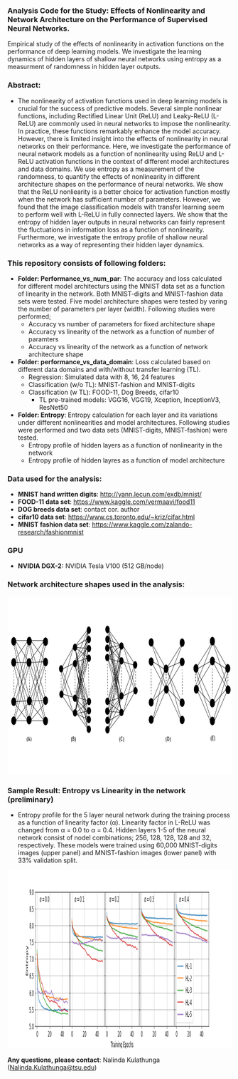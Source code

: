 ### Analysis Code for the Study: Effects of Nonlinearity and Network Architecture on the Performance of Supervised Neural Networks. 
Empirical study of the effects of nonlinearity in activation functions on the performance of deep learning models. We investigate the learning dynamics of hidden layers of shallow neural networks using entropy as a measurment of randomness in hidden layer outputs.

### Abstract:
 - The nonlinearity of activation functions used in deep learning models is crucial for the success of predictive models. Several simple nonlinear functions, including Rectified Linear Unit (ReLU) and Leaky-ReLU (L-ReLU) are commonly used in neural networks to impose the nonlinearity. In practice, these functions remarkably enhance the model accuracy. However, there is limited insight into the effects of nonlinearity in neural networks on their performance. Here, we investigate the performance of neural network models as a function of nonlinearity using ReLU and L-ReLU activation functions in the context of different model architectures and data domains. We use entropy as a measurement of the randomness, to quantify the effects of nonlinearity in different architecture shapes on the performance of neural networks. We show that the ReLU nonliearity is a better choice for activation function mostly when the network has sufficient number of parameters. However, we found that the image classification models with transfer learning seem to perform well with L-ReLU in fully connected layers. We show that the entropy of hidden layer outputs in neural networks can fairly represent the fluctuations in information loss as a function of nonlinearity. Furthermore, we investigate the entropy profile of shallow neural networks as a way of representing their hidden layer dynamics.

### This repository consists of following folders:
 - **Folder: Performance_vs_num_par**: The accuracy and loss calculated for different model architecturs using the MNIST data set as a function of linearity in the network. Both MNIST-digits and MNIST-fashion data sets were tested. Five model architecture shapes were tested by varing the number of parameters per layer (width). Following studies were performed;
   - Accuracy vs number of parameters for fixed architecture shape
   - Accuracy vs linearity of the network as a function of number of paramters
   - Accuracy vs linearity of the network as a function of network architecture shape
 - **Folder: performance_vs_data_domain**: Loss calculated based on different data domains and with/without transfer learning (TL).
   - Regression: Simulated data with 8, 16, 24 features
   - Classification (w/o TL): MNIST-fashion and MNIST-digits
   - Classification (w TL): FOOD-11, Dog Breeds, cifar10
     - TL pre-trained models: VGG16, VGG19, Xception, InceptionV3, ResNet50
 - **Folder: Entropy**: Entropy calculation for each layer and its variations under different nonlinearities and model architectures. Following studies were performed and two data sets (MNIST-digits, MNIST-fashion) were tested.
   - Entropy profile of hidden layers as a function of nonlinearity in the network
   - Entropy profile of hidden layres as a function of model architecture
 
 ### Data used for the analysis:
 - **MNIST hand written digits**: http://yann.lecun.com/exdb/mnist/
 - **FOOD-11 data set**: https://www.kaggle.com/vermaavi/food11
 - **DOG breeds data set**: contact cor. author
 - **cifar10 data set**: https://www.cs.toronto.edu/~kriz/cifar.html
 - **MNIST fashion data set**: https://www.kaggle.com/zalando-research/fashionmnist
 
 ### GPU
 - **NVIDIA DGX-2:** NVIDIA Tesla V100 (512 GB/node)
 
 ### Network architecture shapes used in the analysis:
 <img src="Images/NNNFig11.png" width="900" height="400">
 
 ### Sample Result: Entropy vs Linearity in the network (preliminary)
 - Entropy profile for the 5 layer neural network during the training process as a function of linearity factor (&alpha;). Linearity factor in L-ReLU was changed    from &alpha; = 0.0 to &alpha; = 0.4. Hidden layers 1-5 of the neural network consist of nodel combinations; 256, 128, 128, 128 and 32, respectively. These models were trained using 60,000 MNIST-digits images (upper panel) and MNIST-fashion images (lower panel) with 33% validation split.
 
 <img src="Images/Fig_en_vs_alpha.png" width="1400" height="400">
  
 **Any questions, please contact**: Nalinda Kulathunga (Nalinda.Kulathunga@tsu.edu)
